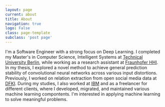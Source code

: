 ```yaml
---
layout: page
current: about
title: About
navigation: true
logo: False
class: page-template
subclass: 'post page'
---
```


I'm a Software Engineer with a strong focus on Deep Learning. I completed my Master's in Computer Science, Intelligent Systems at [Technical University Berlin](https://www.ml.tu-berlin.de), while working as a research assistant at [Fraunhofer HHI](https://www.hhi.fraunhofer.de/en.html). In my thesis, I explored a novel method to achieve general prediction stability of convolutional neural networks across various input distortions. Previously, I worked on relation extraction from open social media data at [DFKI](https://www.dfki.de/en/web). During my studies, I also worked at [IBM](https://www.ibm.com) and as a freelancer for different clients, where I developed, migrated, and maintained various machine learning compontents. I'm interested in applying machine learning to solve meaningful problems.